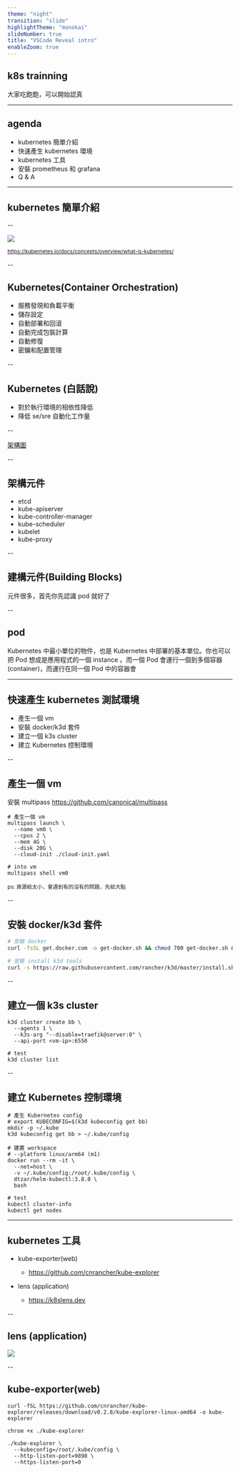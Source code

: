 ```yaml
---
theme: "night"
transition: "slide"
highlightTheme: "monokai"
slideNumber: true
title: "VSCode Reveal intro"
enableZoom: true
---
```


## k8s trainning

大家吃飽飽，可以開始認真

---

## agenda

- kubernetes 簡單介紹
- 快速產生 kubernetes 環境
- kubernetes 工具
- 安裝 prometheus 和 grafana
- Q & A

---

## kubernetes 簡單介紹

--

![](https://user-images.githubusercontent.com/8520661/158112714-f9992639-ab80-4010-a3ca-7328f8652db7.png)

<small>https://kubernetes.io/docs/concepts/overview/what-is-kubernetes/</small>

--

## Kubernetes(Container Orchestration)

- 服務發現和負載平衡
- 儲存設定
- 自動部署和回滾
- 自動完成包裝計算
- 自動修復
- 密鑰和配置管理

<!-- <small>[參考](https://kubernetes.io/docs/concepts/overview/what-is-kubernetes)</small> -->

<!-- ## 服務發現和負載平衡

Kubernetes 可以使用 DNS 名稱或自己的 IP 地址來披露容器。如果流入容器的流量很大,則 Kubernetes 可以加載餘額並分配網絡流量,從而穩定部署

## 儲存設定

Kubernetes 允許您自動發布您選擇的存儲系統,例如本地存儲,公共雲提供商等

## 自動部署和回滾

您可以使用 Kubernetes 來描述已部署容器的要求狀態,該狀態可以以受控速率將實際狀態更改為預期狀態。例如,您可以自動化 Kubernetes 以創建用於部署的新容器,刪除現有容器並將其所有資源用於新容器。

## 自動完成包裝計算

Kubernetes 允許您指定每個容器所需的 CPU 和內存(RAM)。當容器指定資源請求時,Kubernetes 可以做出更好的決策來管理容器的資源

## 自動修復

Kubernetes 重新啟動失敗的容器,替換容器,殺死未按用戶定義的操作狀態檢查的容器,並且在服務準備就緒之前不會將其通知客戶

## 密鑰和配置管理

Kubernetes 允許您存儲和管理敏感信息,例如密碼,OAuth 令牌和 ssh 鍵。您可以在不重建容器鏡像的情況下部署和更新密鑰和應用程序配置,並且無需在堆棧配置中公開密鑰 -->

--

## Kubernetes (白話說)

- 對於執行環境的相依性降低
- 降低 se/sre 自動化工作量

--

[架構圖](https://user-images.githubusercontent.com/8520661/158118154-fd953506-54dc-46d2-8930-b6d5be04850e.png)

--

## 架構元件

- etcd
- kube-apiserver
- kube-controller-manager
- kube-scheduler
- kubelet
- kube-proxy

<!--
- etcd 等保留了整個集群的狀態
- kube-apiserver
提供了資源操作的唯一入口,並提供了認證,授權,訪問控制,API註冊和發現的機制

- kube-controller-manager
負責維護集群的狀態,例如故障檢測,自動擴展,滾動更新等。

- kube-scheduler
負責根據預定的調度策略將Pod安排到相應的計算機的資源調度和調度

- kubelet
負責維護容器的生命週期,還負責音量(CVI)和網絡(CNI)的管理。容器運行時負責鏡像管理以及Pod和容器(CRI)的實際操作,並且默認容器運行時為Docker

- kube-proxy
負責為服務提供集群內部服務發現和負載平衡
-->

--

## 建構元件(Building Blocks)

元件很多，首先你先認識 pod 就好了

--

## pod

Kubernetes 中最小單位的物件，也是 Kubernetes 中部署的基本單位。你也可以把 Pod 想成是應用程式的一個 instance 。而一個 Pod 會運行一個到多個容器 (container)，而運行在同一個 Pod 中的容器會

---

## 快速產生 kubernetes 測試環境

- 產生一個 vm
- 安裝 docker/k3d 套件
- 建立一個 k3s cluster
- 建立 Kubernetes 控制環境

--

## 產生一個 vm

安裝 multipass
https://github.com/canonical/multipass

```shell
# 產生一個 vm
multipass launch \
  --name vm0 \
  --cpus 2 \
  --mem 4G \
  --disk 20G \
  --cloud-init ./cloud-init.yaml

# into vm
multipass shell vm0
```

<small>ps: 資源給太小，會遇到有的沒有的問題，先給大點</small>

--

## 安裝 docker/k3d 套件

```sh
# 安裝 docker
curl -fsSL get.docker.com -o get-docker.sh && chmod 700 get-docker.sh && ./get-docker.sh

# 安裝 install k3d tools
curl -s https://raw.githubusercontent.com/rancher/k3d/master/install.sh | bash

```

--

## 建立一個 k3s cluster

```shell
k3d cluster create bb \
  --agents 1 \
  --k3s-arg "--disable=traefik@server:0" \
  --api-port <vm-ip>:6550

# test
k3d cluster list
```

--

## 建立 Kubernetes 控制環境

```shell
# 產生 Kubernetes config
# export KUBECONFIG=$(k3d kubeconfig get bb)
mkdir -p ~/.kube
k3d kubeconfig get bb > ~/.kube/config

# 建置 workspace
# --platform linux/arm64 (m1)
docker run --rm -it \
  --net=host \
  -v ~/.kube/config:/root/.kube/config \
  dtzar/helm-kubectl:3.8.0 \
  bash

# test
kubectl cluster-info
kubectl get nodes
```

---

## kubernetes 工具

- kube-exporter(web)

  - https://github.com/cnrancher/kube-explorer

- lens (application)
  - https://k8slens.dev

--

## lens (application)

![](https://user-images.githubusercontent.com/8520661/158140073-cf23af6a-264f-4e02-81b1-8836af8abeb6.png)

--

## kube-exporter(web)

```shell
curl -fSL https://github.com/cnrancher/kube-explorer/releases/download/v0.2.8/kube-explorer-linux-amd64 -o kube-explorer

chrom +x ./kube-explorer

./kube-explorer \
  --kubeconfig=/root/.kube/config \
  --http-listen-port=9898 \
  --https-listen-port=0
```
